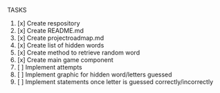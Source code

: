 TASKS

1. [x] Create respository
2. [x] Create README.md
3. [x] Create projectroadmap.md
4. [x] Create list of hidden words
5. [x] Create method to retrieve random word
7. [x] Create main game component
8. [ ] Implement attempts
10. [ ] Implement graphic for hidden word/letters guessed
11. [ ] Implement statements once letter is guessed correctly/incorrectly 
